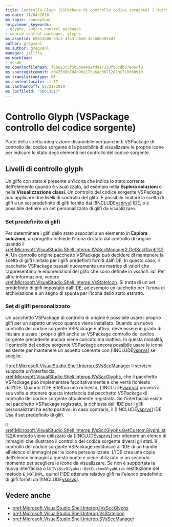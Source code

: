 ```yaml
---
title: Controllo Glyph (VSPackage di controllo codice sorgente) | Microsoft Docs
ms.date: 11/04/2016
ms.topic: conceptual
helpviewer_keywords:
- glyphs, source control packages
- source control packages, glyphs
ms.assetid: b9413b08-b3c3-4fc3-a6e0-3dc0db3652d7
author: gregvanl
ms.author: gregvanl
manager: jillfra
ms.workload:
- vssdk
ms.openlocfilehash: f66613c5f5b8b6e48efda17330f66cdb87a06cf9
ms.sourcegitcommit: d0425b6b7d4b99e17ca6ac0671282bc718f80910
ms.translationtype: MT
ms.contentlocale: it-IT
ms.lasthandoff: 02/21/2019
ms.locfileid: "56613817"
---
```

# <a name="glyph-control-source-control-vspackage"></a>Controllo Glyph (VSPackage controllo del codice sorgente)
Parte della stretta integrazione disponibile per pacchetti VSPackage di controllo del codice sorgente è la possibilità di visualizzare le proprie icone per indicare lo stato degli elementi nel controllo del codice sorgente.

## <a name="levels-of-glyph-control"></a>Livelli di controllo glyph
 Un glifo con stato è presente un'icona che indica lo stato corrente dell'elemento quando è visualizzato, ad esempio nella **Esplora soluzioni** o nella **Visualizzazione classi**. Un controllo del codice sorgente VSPackage può applicare due livelli di controllo del glifo. È possibile limitare la scelta di glifi a un set predefinito di glifi fornito dal [!INCLUDE[vsprvs](../../code-quality/includes/vsprvs_md.md)] IDE, o è possibile definire un set personalizzato di glifi da visualizzare.

### <a name="default-set-of-glyphs"></a>Set predefinito di glifi
 Per determinare i glifi dello stato associati a un elemento in **Esplora soluzioni**, un progetto richiede l'icona di stato dal controllo di origine usando il <xref:Microsoft.VisualStudio.Shell.Interop.IVsSccManager2.GetSccGlyph%2A>. Un controllo origine pacchetto VSPackage può decidere di mantenere la scelta di glifi limitato per i glifi predefiniti forniti dall'IDE. In questo caso, il pacchetto VSPackage passati nuovamente una matrice di valori che rappresentano le enumerazioni del glifo che sono definite in *vsshell. idl*. Per altre informazioni, vedere <xref:Microsoft.VisualStudio.Shell.Interop.VsStateIcon>. Si tratta di un set predefinito di glifi impostato dall'IDE, ad esempio un lucchetto per l'icona di archiviazione e un segno di spunta per l'icona dello stato estratto.

### <a name="custom-set-of-glyphs"></a>Set di glifi personalizzato
 Un pacchetto VSPackage di controllo di origine è possibile usare i proprio glifi per un aspetto univoco quando viene installato. Quando un nuovo controllo del codice sorgente VSPackage è attivo, deve essere in grado di iniziare a usare i proprio glifi anche se VSPackage controllo del codice sorgente precedente ancora viene caricato ma inattiva. In questa modalità, il controllo del codice sorgente VSPackage ancora possibile usare le icone esistente per mantenere un aspetto coerente con [!INCLUDE[vsprvs](../../code-quality/includes/vsprvs_md.md)] se sceglie.

 Il <xref:Microsoft.VisualStudio.Shell.Interop.SVsSccManager> il servizio supporta un'interfaccia, <xref:Microsoft.VisualStudio.Shell.Interop.IVsSccGlyphs>, che il pacchetto VSPackage può implementare facoltativamente e che verrà richiesto dall'IDE. Quando l'IDE effettua una richiesta, [!INCLUDE[vsprvs](../../code-quality/includes/vsprvs_md.md)] proverà a sua volta a ottenere questa interfaccia dal pacchetto VSPackage di controllo del codice sorgente attualmente registrata. Se l'interfaccia esiste nel pacchetto VSPackage registrato, la richiesta dell'IDE per i glifi personalizzati ha esito positivo; in caso contrario, il [!INCLUDE[vsprvs](../../code-quality/includes/vsprvs_md.md)] IDE Usa il set predefinito di glifi.

 Il <xref:Microsoft.VisualStudio.Shell.Interop.IVsSccGlyphs.GetCustomGlyphList%2A> metodo viene utilizzato da [!INCLUDE[vsprvs](../../code-quality/includes/vsprvs_md.md)] per ottenere un elenco di immagini che illustrano il controllo del codice sorgente diversi gli stati. Il controllo del codice sorgente VSPackage restituisce all'IDE di un handle all'elenco di immagini per le icone personalizzate. L'IDE crea una copia dell'elenco immagini a questo punto e viene utilizzato in un secondo momento per scegliere le icone da visualizzare. Se non è supportata la nuova interfaccia o la `IVsSccGlyphs::GetCustomGlyphList` restituzione del metodo `E_NOTIMPL`, quindi l'IDE ottenute relativo glifi nell'elenco predefinito di glifi forniti da [!INCLUDE[vsprvs](../../code-quality/includes/vsprvs_md.md)].

## <a name="see-also"></a>Vedere anche
- <xref:Microsoft.VisualStudio.Shell.Interop.IVsSccGlyphs>
- <xref:Microsoft.VisualStudio.Shell.Interop.VsStateIcon>
- <xref:Microsoft.VisualStudio.Shell.Interop.SVsSccManager>